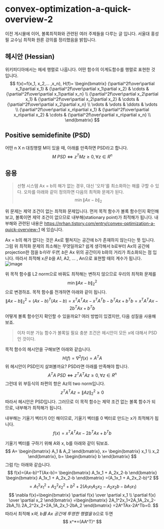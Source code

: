 # convex-optimization-a-quick-overview-2
이전 게시물에 이어, 볼록최적화와 관련된 여러 주제들을 다루는 글 입니다. 서울대 홍성필 교수님 최적화 원론 강의를 정리했음을 밝힙니다.
## 헤시안 (Hessian)
위키피디아에서는 헤세 행렬로 나옵니다. 어떤 함수의 이계도함수를 행렬로 표현한 것 입니다.
$$
f(x)=f(x_1, x_2,... ,x_n),
H(f)= \begin{bmatrix}
{\partial^2f\over\partial x_1\partial x_1} & {\partial^2f\over\partial x_1\partial x_2} & \cdots & {\partial^2f\over\partial x_1\partial x_n} \\
{\partial^2f\over\partial x_2\partial x_1} & {\partial^2f\over\partial x_2\partial x_2} & \cdots & {\partial^2f\over\partial x_2\partial x_n} \\
\vdots & \vdots & \ddots & \vdots \\
{\partial^2f\over\partial x_n\partial x_1} & {\partial^2f\over\partial x_n\partial x_2} & \cdots & {\partial^2f\over\partial x_n\partial x_n} \\
\end{bmatrix}
$$
## Positive semidefinite (PSD)
어떤 n X n 대칭행렬 M이 있을 때, 아래를 만족하면 PSD라고 합니다.
$$
M\ PSD\Longleftrightarrow z^TMz \ge 0, \forall z \in R^n
$$
## 응용
> 선형 시스템 Ax = b의 해가 없는 경우, 대신 '오차'를 최소화하는 해를 구할 수 있다. 오차를 아래와 같이 정의하면 다음의 최적화 문제가 된다.
$$
\min \lVert Ax-b \rVert_2
$$

위 문제는 제약 조건이 없는 최적화 문제입니다. 먼저 목적 함수가 볼록 함수인지 확인해보고, 볼록이면 제약 조건이 없으므로 내부해(stationary point)가 최적해가  됩니다. 내부해와 관련된 내용은 https://nrhan.tistory.com/entry/convex-optimization-a-quick-overview-1 에 있습니다.

Ax = b의 해가 없다는 것은 Ax로 펼쳐지는 공간에 b가 존재하지 않는다는 뜻 입니다. 그럼 위 최적화 문제의 최소해는 무엇일까요? 쉽게 생각해서 b로부터 Ax의 공간에 projection한 점을 b*이라 두면, b*은 Ax 위의 공간이자 b와의 거리가 최소화되는 점 입니다. 따라서 최적해 x*은 b*을 A1, A2, ... , An으로 표현할 때의 계수가 됩니다.
![image](https://user-images.githubusercontent.com/11609881/111558792-ce5cc400-87d2-11eb-9a1c-43ed9448887a.png)

위 목적 함수를 L2 norm으로 바꿔도 최적해는 변하지 않으므로 우리의 최적화 문제를
$$
\min \lVert Ax-b \rVert_2^2
$$
으로 변경하죠. 목적 함수를 전개하면 아래와 같이 됩니다.
$$
\lVert Ax-b \rVert_2^2 = (Ax-b)^T(Ax-b)=x^TA^TAx-x^TA^Tb-b^TAx+b^Tb=x^TA^TAx-2b^TAx+b^Tb
$$
어떻게 볼록 함수인지 확인할 수 있을까요? 여러 방법이 있겠지만, 다음 성질을 사용해보죠.
> 이차 미분 가능 함수가 볼록일 필요 충분 조건은 헤시안이 모든 x에 대해서 PSD인 것이다.

목적 함수의 헤시안을 구해보면 아래와 같습니다.
$$
H(f)=\nabla^2f(x)=A^T
A$$
위 헤시안이 PSD인지 살펴볼까요? PSD라면 아래를 만족해야 합니다.
$$
A^TA \ PSD \Longleftrightarrow z^TA^TAz \ge 0, \forall z \in R^n
$$
그런데 위 부등식의 좌편의 항은 Az의 two norm입니다.
$$
z^TA^TAz=\lVert Az \rVert_2^2 \ge 0
$$
따라서 헤시안은 PSD입니다. 그러므로 이 목적 함수는 제약 조건 없는 볼록 함수가 되므로, 내부해가 최적해가 됩니다.

내부해는 기울기 벡터가 0인 해이므로,  기울기 벡터를 0 벡터로 만드는 x가 최적해가 됩니다.
$$
f(x)=x^TA^TAx-2b^TAx+b^Tb
$$


기울기 벡터를 구하기 위해 A와 x, b를 아래와 같이 둬보죠.
$$
A= \begin{bmatrix} A_1 & A_2  \end{bmatrix},
x= \begin{bmatrix} x_1 \\ x_2 \end{bmatrix},
b= \begin{bmatrix} b \end{bmatrix}
$$
그럼 f는 아래와 같습니다.
$$
f(x)=(Ax-b)^T(Ax-b)=
\begin{bmatrix} A_1x_1 + A_2x_2-b  \end{bmatrix}
\begin{bmatrix} A_1x_1 + A_2x_2-b  \end{bmatrix}
=(A_1x_1 + A_2x_2-b)^2
$$
$$
=A_1^2x_1^2+A_2^2x_2^2+b^2+2(A_1x_1A_2x_2-A_2x_2b-bA_1x_1)
$$
$$
\nabla f(x)=\begin{bmatrix} 
\partial f(x) \over \partial x_1 \\
\partial f(x) \over \partial x_2
\end{bmatrix}
=\begin{bmatrix} 
2A_1^2x_1+2A_1A_2x_2-2bA_1\\
2A_2^2x_2+2A_1A_2x_1-2bA_2
\end{bmatrix}
=2A^TAx-2A^Tb=0.
$$
따라서 최적해 x*와, b를 Ax 공간에 투영한 행렬을 b*으로 두면
$$
x^*=(AA^T)^
$$
<!--stackedit_data:
eyJoaXN0b3J5IjpbLTg5MzkyOTY0LC0xOTExOTA4NzU5LC0xOD
QzNTYzNzE1LC02MjY3MDM2NzUsLTY5NTExMTgyMSwtMTg3ODY3
MDgyMiw3MTM5ODU0MTMsMTA3NDUzMzQyOCwyMDI5ODM5MjI4LC
0xODI5NjA0NjkyLDI1NzE3ODgyMCwtMTc2NzAzODI4NCwtNDk1
NTQwNjM3LDc0NTAzNTQ5NSwtMTgzODIxMDMxMV19
-->